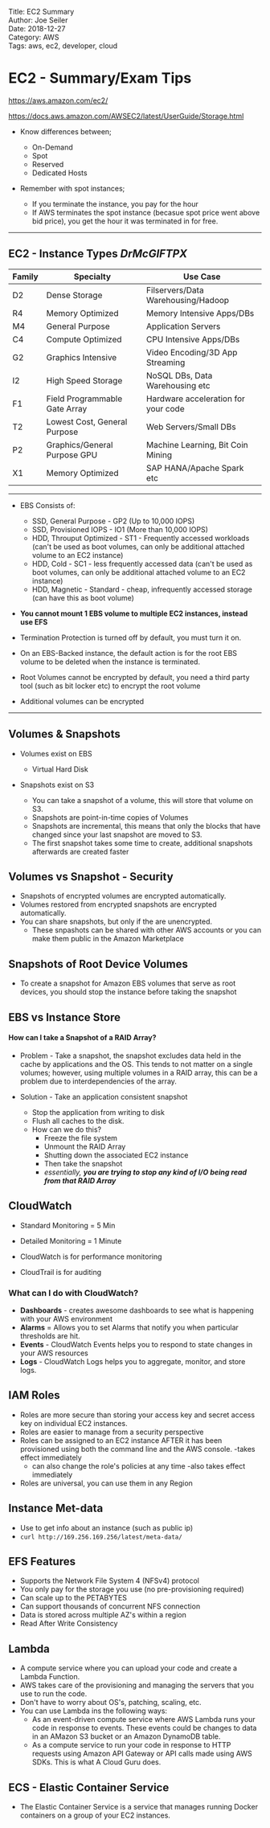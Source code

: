 Title: EC2 Summary   
Author: Joe Seiler  
Date: 2018-12-27   
Category: AWS    
Tags: aws, ec2, developer, cloud  

# EC2 - Summary/Exam Tips  

https://aws.amazon.com/ec2/  

https://docs.aws.amazon.com/AWSEC2/latest/UserGuide/Storage.html  

* Know differences between;  
    - On-Demand  
    - Spot  
    - Reserved  
    - Dedicated Hosts  

* Remember with spot instances;  
    - If you terminate the instance, you pay for the hour  
    - If AWS terminates the spot instance (becasue spot price went above bid price), you get the hour it was terminated in for free.  

***  

## EC2 - Instance Types *DrMcGIFTPX*  

| Family  | Specialty                     |  Use Case                           |
|---------|-------------------------------| ----------------------------------  |
| D2      | Dense Storage                 | Filservers/Data Warehousing/Hadoop  |
| R4      | Memory Optimized              | Memory Intensive Apps/DBs           |
| M4      | General Purpose               | Application Servers                 |
| C4      | Compute Optimized             | CPU Intensive Apps/DBs              |
| G2      | Graphics Intensive            | Video Encoding/3D App Streaming     |
| I2      | High Speed Storage            | NoSQL DBs, Data Warehousing etc     |
| F1      | Field Programmable Gate Array | Hardware acceleration for your code |
| T2      | Lowest Cost, General Purpose  | Web Servers/Small DBs               |
| P2      | Graphics/General Purpose GPU  | Machine Learning, Bit Coin Mining   | 
| X1      | Memory Optimized              | SAP HANA/Apache Spark etc           |  

***  

* EBS Consists of:  
    - SSD, General Purpose - GP2 (Up to 10,000 IOPS)  
    - SSD, Provisioned IOPS - IO1 (More than 10,000 IOPS)  
    - HDD, Throuput Optimized - ST1 - Frequently accessed workloads (can't be used as boot volumes, can only be additional attached volume to an EC2 instance)  
    - HDD, Cold - SC1 - less frequently accessed data (can't be used as boot volumes, can only be additional attached volume to an EC2 instance)  
    - HDD, Magnetic - Standard - cheap, infrequently accessed storage (can have this as boot volume)  

* **You cannot mount 1 EBS volume to multiple EC2 instances, instead use EFS**    


* Termination Protection is turned off by default, you must turn it on.  
* On an EBS-Backed instance, the default action is for the root EBS volume to be deleted when the instance is terminated.  
* Root Volumes cannot be encrypted by default, you need a third party tool (such as bit locker etc) to encrypt the root volume  
* Additional volumes can be encrypted  

***  

## Volumes & Snapshots  

* Volumes exist on EBS  
    - Virtual Hard Disk  

* Snapshots exist on S3
    - You can take a snapshot of a volume, this will store that volume on S3.  
    - Snapshots are point-in-time copies of Volumes  
    - Snapshots are incremental, this means that only the blocks that have changed since your last snapshot are moved to S3.  
    - The first snapshot takes some time to create, additional snapshots afterwards are created faster  

## Volumes vs Snapshot - Security  

* Snapshots of encrypted volumes are encrypted automatically.  
* Volumes restored from encrypted snapshots are encrypted automatically.  
* You can share snapshots, but only if the are unencrypted.  
    - These snpashots can be shared with other AWS accounts or you can make them public in the Amazon Marketplace  

## Snapshots of Root Device Volumes  
* To create a snapshot for Amazon EBS volumes that serve as root devices, you should stop the instance before taking the snapshot  

## EBS vs Instance Store  

#### How can I take a Snapshot of a RAID Array?  
* Problem - Take a snapshot, the snapshot excludes data held in the cache by applications and the OS. This tends to not matter on a single volumes; however, using multiple volumes in a RAID array, this can be a problem due to interdependencies of the array.  

* Solution - Take an application consistent snapshot  
    - Stop the application from writing to disk  
    - Flush all caches to the disk.  
    - How can we do this?  
        - Freeze the file system  
        - Unmount the RAID Array  
        - Shutting down the associated EC2 instance  
        - Then take the snapshot  
        - *essentially, **you are trying to stop any kind of I/O being read from that RAID Array*** 

## CloudWatch  

* Standard Monitoring = 5 Min  
* Detailed Monitoring = 1 Minute  

* CloudWatch is for performance monitoring  
* CloudTrail is for auditing  

### What can I do with CloudWatch?  
* **Dashboards** - creates awesome dashboards to see what is happening with your AWS environment  
* **Alarms** = Allows you to set Alarms that notify you when particular thresholds are hit.  
* **Events** - CloudWatch Events helps you to respond to state changes in your AWS resources  
* **Logs** - CloudWatch Logs helps you to aggregate, monitor, and store logs.  

## IAM Roles  
* Roles are more secure than storing your access key and secret access key on individual EC2 instances.  
* Roles are easier to manage from a security perspective  
* Roles can be assigned to an EC2 instance AFTER it has been provisioned using both the command line and the AWS console. -takes effect immediately  
    - can also change the role's policies at any time -also takes effect immediately  
* Roles are universal, you can use them in any Region  

## Instance Met-data  
* Use to get info about an instance (such as public ip)  
* `curl http://169.256.169.256/latest/meta-data/`  

## EFS Features  
* Supports the Network File System 4 (NFSv4) protocol  
* You only pay for the storage you use (no pre-provisioning required)  
* Can scale up to the PETABYTES  
* Can support thousands of concurrent NFS connection  
* Data is stored across multiple AZ's within a region  
* Read After Write Consistency  

## Lambda  
* A compute service where you can upload your code and create a Lambda Function.  
* AWS takes care of the provisioning and managing the servers that you use to run the code.  
* Don't have to worry about OS's, patching, scaling, etc.  
* You can use Lambda ins the following ways:  
    - As an event-driven compute service where AWS Lambda runs your code in response to events. These events could be changes to data in an AMazon S3 bucket or an Amazon DynamoDB table.  
    - As a compute service to run your code in response to HTTP requests using Amazon API Gateway or API calls made using AWS SDKs. This is what A Cloud Guru does.  

## ECS - Elastic Container Service  

* The Elastic Container Service is a service that manages running Docker containers on a group of your EC2 instances.  